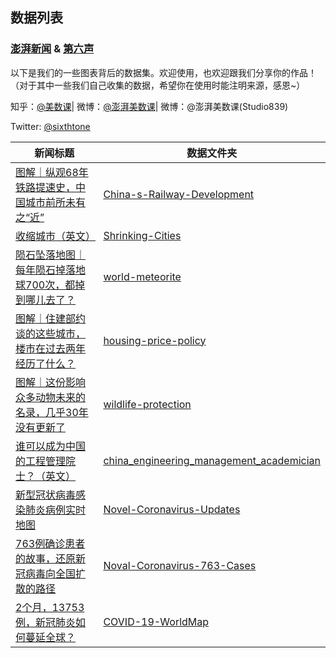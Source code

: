 ## 数据列表
### [澎湃新闻](http://www.thepaper.cn/list_25635) & [第六声](http://sixthtone.com/)

以下是我们的一些图表背后的数据集。欢迎使用，也欢迎跟我们分享你的作品！（对于其中一些我们自己收集的数据，希望你在使用时能注明来源，感恩~）

知乎：[@美数课](https://www.zhihu.com/people/mei-shu-ke/activities)|
微博：[@澎湃美数课](https://weibo.com/u/7397903361?nick=%E6%BE%8E%E6%B9%83%E7%BE%8E%E6%95%B0%E8%AF%BE&is_all=1)|
微博：@澎湃美数课(Studio839)

Twitter: [@sixthtone](https://twitter.com/SixthTone)

新闻标题 | 数据文件夹
---------|-------------
[图解｜纵观68年铁路提速史，中国城市前所未有之“近”](http://www.thepaper.cn/newsDetail_forward_1802134)|[China-s-Railway-Development](https://github.com/839-Studio/China-s-Railway-Development)
[收缩城市（英文）](http://interaction.sixthtone.com/feature/2018/shrinking-cities/index.html)|[Shrinking-Cities](https://github.com/839-Studio/Shrinking-Cities)
[陨石坠落地图｜每年陨石掉落地球700次，都掉到哪儿去了？](https://www.thepaper.cn/newsDetail_forward_2175730)|[world-meteorite](https://github.com/839-Studio/world-meteorite)
[图解｜住建部约谈的这些城市，楼市在过去两年经历了什么？](https://www.thepaper.cn/newsDetail_forward_2175230)|[housing-price-policy](https://github.com/839-Studio/housing-price-policy)
[图解｜这份影响众多动物未来的名录，几乎30年没有更新了](https://www.thepaper.cn/newsDetail_forward_2499998)|[wildlife-protection](https://github.com/839-Studio/wildlife-protection)
[谁可以成为中国的工程管理院士？（英文）](http://www.sixthtone.com/news/1003955/the-changing-faces-of-chinas-elite-academicians)|[china_engineering_management_academician](https://github.com/839-Studio/china_engineering_management_academician)
[新型冠状病毒感染肺炎病例实时地图](http://projects.thepaper.cn/thepaper-cases/839studio/feiyan/)|[Novel-Coronavirus-Updates](https://github.com/839-Studio/Novel-Coronavirus-Updates)
[763例确诊患者的故事，还原新冠病毒向全国扩散的路径](https://www.thepaper.cn/newsDetail_forward_5719018)|[Noval-Coronavirus-763-Cases](https://github.com/839-Studio/Noval-Coronavirus-763-Cases)
[2个月，13753例，新冠肺炎如何蔓延全球？](https://www.thepaper.cn/newsDetail_forward_6316835)|[COVID-19-WorldMap](https://github.com/839-Studio/COVID-19-WorldMap)
